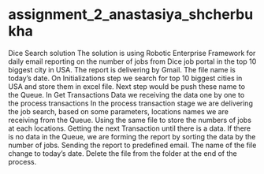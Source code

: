 # assignment_2_anastasiya_shcherbukha
Dice Search solution
The solution is using Robotic Enterprise Framework for daily email reporting on the number of jobs from Dice job portal in the top 10 biggest city in USA. The report is delivering by Gmail. The file name is today’s date. 
On Initializations step we search for top 10 biggest cities in USA and store them in excel file. Next step would be push these name to the Queue. 
In Get Transactions Data we receiving the data one by one to the process transactions
In the process transaction stage we are delivering the job search, based on some parameters, locations names we are receiving from the Queue. Using the same file to store the numbers of jobs at each locations. Getting the next Transaction until there is a data.
If there is no data in the Queue, we are forming the report by sorting the data by the number of jobs. Sending the report to predefined email. The name of the file change to today’s date. Delete the file from the folder at the end of the process. 

